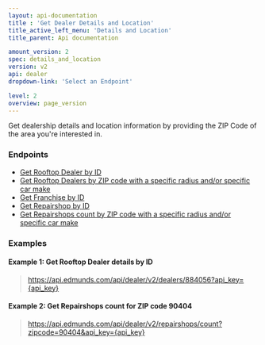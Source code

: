 ```yaml
---
layout: api-documentation
title : 'Get Dealer Details and Location'
title_active_left_menu: 'Details and Location'
title_parent: Api documentation

amount_version: 2
spec: details_and_location
version: v2
api: dealer
dropdown-link: 'Select an Endpoint'

level: 2
overview: page_version
---
```


<div class="info-message">
    Get dealership details and location information by providing the ZIP Code of the area you're interested in.
</div>

### Endpoints

* [Get Rooftop Dealer by ID](/api-documentation/dealer/details_and_location/v2/01_dealer_by_id/api-description.html)
* [Get Rooftop Dealers by ZIP code with a specific radius and/or specific car make](/api-documentation/dealer/details_and_location/v2/02_dealers/api-description.html)
* [Get Franchise by ID](/api-documentation/dealer/details_and_location/v2/03_franchise_by_id/api-description.html)
* [Get Repairshop by ID](/api-documentation/dealer/details_and_location/v2/04_repairshop_by_id/api-description.html)
* [Get Repairshops count by ZIP code with a specific radius and/or specific car make](/api-documentation/dealer/details_and_location/v2/05_repairshops_count/api-description.html)

### Examples

#### Example 1: Get Rooftop Dealer details by ID
    
> https://api.edmunds.com/api/dealer/v2/dealers/884056?api_key={api_key}
    
#### Example 2: Get Repairshops count for ZIP code **90404**

> https://api.edmunds.com/api/dealer/v2/repairshops/count?zipcode=90404&api_key={api_key}
